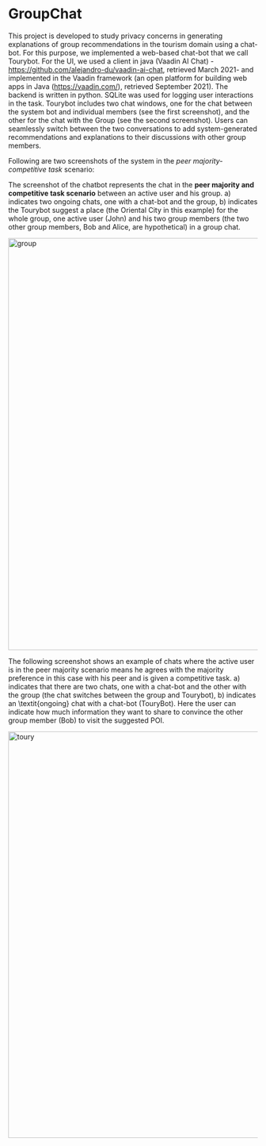 # GroupChat

This project is developed to study privacy concerns in generating explanations of group recommendations in the tourism domain using a chat-bot. For this purpose, we implemented a web-based chat-bot that we call Tourybot.
For the UI, we used a client in java (Vaadin AI Chat) - https://github.com/alejandro-du/vaadin-ai-chat, retrieved March 2021- and implemented in the Vaadin framework (an open platform for building web apps in Java (https://vaadin.com/), retrieved September 2021). The backend is written in python. SQLite was used for logging user interactions in the task.
Tourybot includes two chat windows, one for the chat between the system bot and individual members (see the first screenshot), and the other for the chat with the Group (see the second screenshot). Users can seamlessly switch between the two conversations to add system-generated recommendations and explanations to their discussions with other group members.

Following are two screenshots of the system in the _peer majority-competitive task_ scenario:

The screenshot of the chatbot represents the chat in the **peer majority and competitive task scenario** between an active user and his group. a) indicates two ongoing chats, one with a chat-bot and the group, b) indicates the Tourybot suggest a place (the Oriental City in this example) for the whole group, one active user (John) and his two group members (the two other group members, Bob and Alice, are hypothetical) in a group chat.

<img width="830" alt="group" src="https://user-images.githubusercontent.com/5775658/155727311-2ae231d1-2db8-4c79-a2f0-8cc386035188.png">


The following screenshot shows an example of chats where the active user is in the peer majority scenario means he agrees with the majority preference in this case with his peer and is given a competitive task. a) indicates that there are two chats, one with a chat-bot and the other with the group (the chat switches between the group and Tourybot), b) indicates an \textit{ongoing} chat with a chat-bot (TouryBot). Here the user can indicate how much information they want to share to convince the other group member (Bob) to visit the suggested POI.

<img width="819" alt="toury" src="https://user-images.githubusercontent.com/5775658/155727333-9e848fac-a569-457b-a265-75dae7f3a743.png">


